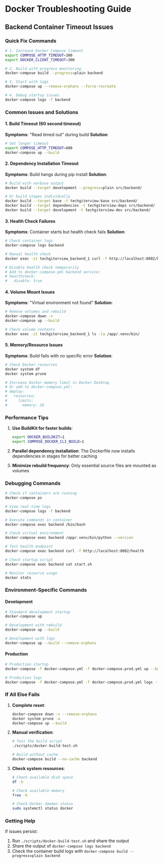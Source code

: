 # Docker Troubleshooting Guide

## Backend Container Timeout Issues

### Quick Fix Commands

```bash
# 1. Increase Docker Compose timeout
export COMPOSE_HTTP_TIMEOUT=300
export DOCKER_CLIENT_TIMEOUT=300

# 2. Build with progress monitoring
docker-compose build --progress=plain backend

# 3. Start with logs
docker-compose up --remove-orphans --force-recreate

# 4. Debug startup issues
docker-compose logs -f backend
```

### Common Issues and Solutions

#### 1. Build Timeout (60 second timeout)
**Symptoms**: "Read timed out" during build
**Solution**: 
```bash
# Set longer timeout
export COMPOSE_HTTP_TIMEOUT=600
docker-compose up --build
```

#### 2. Dependency Installation Timeout
**Symptoms**: Build hangs during pip install
**Solution**:
```bash
# Build with verbose output
docker build --target development --progress=plain src/backend/

# Or build stages individually
docker build --target base -t techgiterview-base src/backend/
docker build --target dependencies -t techgiterview-deps src/backend/
docker build --target development -t techgiterview-dev src/backend/
```

#### 3. Health Check Failures
**Symptoms**: Container starts but health check fails
**Solution**:
```bash
# Check container logs
docker-compose logs backend

# Manual health check
docker exec -it techgiterview_backend_1 curl -f http://localhost:8002/health

# Disable health check temporarily
# Add to docker-compose.yml backend service:
# healthcheck:
#   disable: true
```

#### 4. Volume Mount Issues
**Symptoms**: "Virtual environment not found"
**Solution**:
```bash
# Remove volumes and rebuild
docker-compose down -v
docker-compose up --build

# Check volume contents
docker exec -it techgiterview_backend_1 ls -la /app/.venv/bin/
```

#### 5. Memory/Resource Issues
**Symptoms**: Build fails with no specific error
**Solution**:
```bash
# Check Docker resources
docker system df
docker system prune

# Increase Docker memory limit in Docker Desktop
# Or add to docker-compose.yml:
# deploy:
#   resources:
#     limits:
#       memory: 2G
```

### Performance Tips

1. **Use BuildKit for faster builds**:
   ```bash
   export DOCKER_BUILDKIT=1
   export COMPOSE_DOCKER_CLI_BUILD=1
   ```

2. **Parallel dependency installation**:
   The Dockerfile now installs dependencies in stages for better caching

3. **Minimize rebuild frequency**:
   Only essential source files are mounted as volumes

### Debugging Commands

```bash
# Check if containers are running
docker-compose ps

# View real-time logs
docker-compose logs -f backend

# Execute commands in container
docker-compose exec backend /bin/bash

# Check virtual environment
docker-compose exec backend /app/.venv/bin/python --version

# Test health endpoint
docker-compose exec backend curl -f http://localhost:8002/health

# Check startup script
docker-compose exec backend cat start.sh

# Monitor resource usage
docker stats
```

### Environment-Specific Commands

#### Development
```bash
# Standard development startup
docker-compose up

# Development with rebuild
docker-compose up --build

# Development with logs
docker-compose up --build --remove-orphans
```

#### Production
```bash
# Production startup
docker-compose -f docker-compose.yml -f docker-compose.prod.yml up --build -d

# Production logs
docker-compose -f docker-compose.yml -f docker-compose.prod.yml logs -f
```

### If All Else Fails

1. **Complete reset**:
   ```bash
   docker-compose down -v --remove-orphans
   docker system prune -a
   docker-compose up --build
   ```

2. **Manual verification**:
   ```bash
   # Test the build script
   ./scripts/docker-build-test.sh
   
   # Build without cache
   docker-compose build --no-cache backend
   ```

3. **Check system resources**:
   ```bash
   # Check available disk space
   df -h
   
   # Check available memory
   free -h
   
   # Check Docker daemon status
   sudo systemctl status docker
   ```

### Getting Help

If issues persist:
1. Run `./scripts/docker-build-test.sh` and share the output
2. Share the output of `docker-compose logs backend`
3. Check the container build logs with `docker-compose build --progress=plain backend`